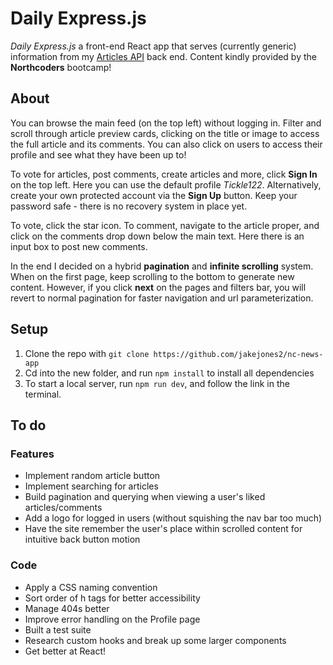 # Daily Express.js

_Daily Express.js_ a front-end React app that serves (currently generic) information from my [Articles API](https://github.com/jakejones2/articles-api) back end. Content kindly provided by the **Northcoders** bootcamp!

## About

You can browse the main feed (on the top left) without logging in. Filter and scroll through article preview cards, clicking on the title or image to access the full article and its comments. You can also click on users to access their profile and see what they have been up to!

To vote for articles, post comments, create articles and more, click **Sign In** on the top left. Here you can use the default profile _Tickle122_. Alternatively, create your own protected account via the **Sign Up** button. Keep your password safe - there is no recovery system in place yet.

To vote, click the star icon. To comment, navigate to the article proper, and click on the comments drop down below the main text. Here there is an input box to post new comments.

In the end I decided on a hybrid **pagination** and **infinite scrolling** system. When on the first page, keep scrolling to the bottom to generate new content. However, if you click **next** on the pages and filters bar, you will revert to normal pagination for faster navigation and url parameterization.

## Setup

1. Clone the repo with `git clone https://github.com/jakejones2/nc-news-app`
2. Cd into the new folder, and run `npm install` to install all dependencies
3. To start a local server, run `npm run dev`, and follow the link in the terminal.

## To do

### Features

- Implement random article button
- Implement searching for articles
- Build pagination and querying when viewing a user's liked articles/comments
- Add a logo for logged in users (without squishing the nav bar too much)
- Have the site remember the user's place within scrolled content for intuitive back button motion

### Code

- Apply a CSS naming convention
- Sort order of h tags for better accessibility
- Manage 404s better
- Improve error handling on the Profile page
- Built a test suite
- Research custom hooks and break up some larger components
- Get better at React!
